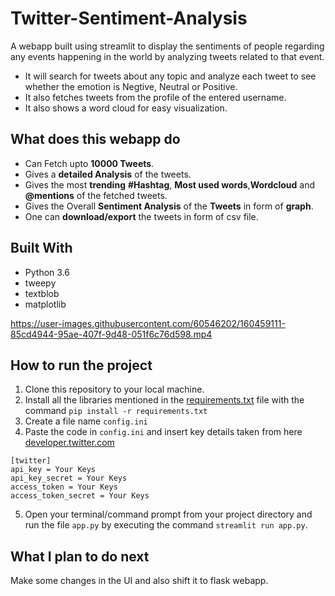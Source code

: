 # Twitter-Sentiment-Analysis
A webapp built using streamlit to display the sentiments of people regarding any events happening in the world by analyzing tweets related to that event. 

- It will search for tweets about any topic and analyze each tweet to see whether the emotion is Negtive, Neutral or Positive. 
- It also fetches tweets from the profile of the entered username.
- It also shows a word cloud for easy visualization.

## What does this webapp do
- Can Fetch upto **10000 Tweets**.
- Gives a **detailed Analysis** of the tweets.
- Gives the most **trending** **#Hashtag**, **Most used words**,**Wordcloud** and **@mentions** of the fetched tweets.
- Gives the Overall **Sentiment Analysis** of the **Tweets** in form of **graph**.
- One can **download/export** the tweets in form of csv file.

## Built With

* Python 3.6
* tweepy
* textblob
* matplotlib

https://user-images.githubusercontent.com/60546202/160459111-85cd4944-95ae-407f-9d48-051f6c76d598.mp4

## How to run the project

1. Clone this repository to your local machine.
2. Install all the libraries mentioned in the [requirements.txt](https://github.com/santanukumar666/Twitter-Sentiment-Analysis/blob/main/requirements.txt) file with the command `pip install -r requirements.txt`
3. Create a file name `config.ini`
4. Paste the code in `config.ini` and insert key details taken from here [developer.twitter.com](https://developer.twitter.com/en)
```
[twitter]
api_key = Your Keys
api_key_secret = Your Keys
access_token = Your Keys
access_token_secret = Your Keys
```
5. Open your terminal/command prompt from your project directory and run the file `app.py` by executing the command `streamlit run app.py`.

## What I plan to do next

Make some changes in the UI and also shift it to flask webapp.
